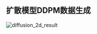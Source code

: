 ## 扩散模型DDPM数据生成

![diffusion_2d_result](https://github.com/user-attachments/assets/9af34465-8a4b-4675-9b45-390393608eb1)



